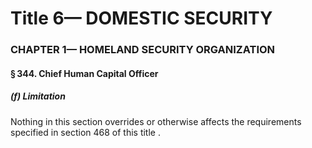 
# Title 6— DOMESTIC SECURITY
### CHAPTER 1— HOMELAND SECURITY ORGANIZATION
#### § 344. Chief Human Capital Officer
##### (f) Limitation

Nothing in this section overrides or otherwise affects the requirements specified in section 468 of this title .
